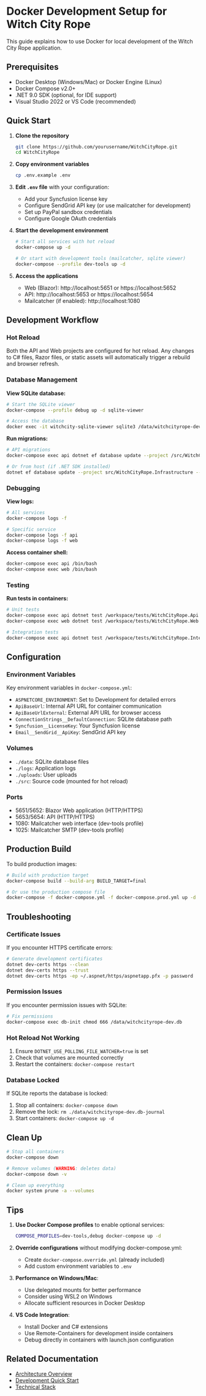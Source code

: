 # Docker Development Setup for Witch City Rope

This guide explains how to use Docker for local development of the Witch City Rope application.

## Prerequisites

- Docker Desktop (Windows/Mac) or Docker Engine (Linux)
- Docker Compose v2.0+
- .NET 9.0 SDK (optional, for IDE support)
- Visual Studio 2022 or VS Code (recommended)

## Quick Start

1. **Clone the repository**
   ```bash
   git clone https://github.com/yourusername/WitchCityRope.git
   cd WitchCityRope
   ```

2. **Copy environment variables**
   ```bash
   cp .env.example .env
   ```

3. **Edit `.env` file** with your configuration:
   - Add your Syncfusion license key
   - Configure SendGrid API key (or use mailcatcher for development)
   - Set up PayPal sandbox credentials
   - Configure Google OAuth credentials

4. **Start the development environment**
   ```bash
   # Start all services with hot reload
   docker-compose up -d
   
   # Or start with development tools (mailcatcher, sqlite viewer)
   docker-compose --profile dev-tools up -d
   ```

5. **Access the applications**
   - Web (Blazor): http://localhost:5651 or https://localhost:5652
   - API: http://localhost:5653 or https://localhost:5654
   - Mailcatcher (if enabled): http://localhost:1080

## Development Workflow

### Hot Reload
Both the API and Web projects are configured for hot reload. Any changes to C# files, Razor files, or static assets will automatically trigger a rebuild and browser refresh.

### Database Management

**View SQLite database:**
```bash
# Start the SQLite viewer
docker-compose --profile debug up -d sqlite-viewer

# Access the database
docker exec -it witchcity-sqlite-viewer sqlite3 /data/witchcityrope-dev.db
```

**Run migrations:**
```bash
# API migrations
docker-compose exec api dotnet ef database update --project /src/WitchCityRope.Infrastructure

# Or from host (if .NET SDK installed)
dotnet ef database update --project src/WitchCityRope.Infrastructure --startup-project src/WitchCityRope.Api
```

### Debugging

**View logs:**
```bash
# All services
docker-compose logs -f

# Specific service
docker-compose logs -f api
docker-compose logs -f web
```

**Access container shell:**
```bash
docker-compose exec api /bin/bash
docker-compose exec web /bin/bash
```

### Testing

**Run tests in containers:**
```bash
# Unit tests
docker-compose exec api dotnet test /workspace/tests/WitchCityRope.Api.Tests
docker-compose exec web dotnet test /workspace/tests/WitchCityRope.Web.Tests

# Integration tests
docker-compose exec api dotnet test /workspace/tests/WitchCityRope.IntegrationTests
```

## Configuration

### Environment Variables

Key environment variables in `docker-compose.yml`:

- `ASPNETCORE_ENVIRONMENT`: Set to Development for detailed errors
- `ApiBaseUrl`: Internal API URL for container communication
- `ApiBaseUrlExternal`: External API URL for browser access
- `ConnectionStrings__DefaultConnection`: SQLite database path
- `Syncfusion__LicenseKey`: Your Syncfusion license
- `Email__SendGrid__ApiKey`: SendGrid API key

### Volumes

- `./data`: SQLite database files
- `./logs`: Application logs
- `./uploads`: User uploads
- `./src`: Source code (mounted for hot reload)

### Ports

- 5651/5652: Blazor Web application (HTTP/HTTPS)
- 5653/5654: API (HTTP/HTTPS)
- 1080: Mailcatcher web interface (dev-tools profile)
- 1025: Mailcatcher SMTP (dev-tools profile)

## Production Build

To build production images:

```bash
# Build with production target
docker-compose build --build-arg BUILD_TARGET=final

# Or use the production compose file
docker-compose -f docker-compose.yml -f docker-compose.prod.yml up -d
```

## Troubleshooting

### Certificate Issues
If you encounter HTTPS certificate errors:

```bash
# Generate development certificates
dotnet dev-certs https --clean
dotnet dev-certs https --trust
dotnet dev-certs https -ep ~/.aspnet/https/aspnetapp.pfx -p password
```

### Permission Issues
If you encounter permission issues with SQLite:

```bash
# Fix permissions
docker-compose exec db-init chmod 666 /data/witchcityrope-dev.db
```

### Hot Reload Not Working
1. Ensure `DOTNET_USE_POLLING_FILE_WATCHER=true` is set
2. Check that volumes are mounted correctly
3. Restart the containers: `docker-compose restart`

### Database Locked
If SQLite reports the database is locked:
1. Stop all containers: `docker-compose down`
2. Remove the lock: `rm ./data/witchcityrope-dev.db-journal`
3. Start containers: `docker-compose up -d`

## Clean Up

```bash
# Stop all containers
docker-compose down

# Remove volumes (WARNING: deletes data)
docker-compose down -v

# Clean up everything
docker system prune -a --volumes
```

## Tips

1. **Use Docker Compose profiles** to enable optional services:
   ```bash
   COMPOSE_PROFILES=dev-tools,debug docker-compose up -d
   ```

2. **Override configurations** without modifying docker-compose.yml:
   - Create `docker-compose.override.yml` (already included)
   - Add custom environment variables to `.env`

3. **Performance on Windows/Mac**:
   - Use delegated mounts for better performance
   - Consider using WSL2 on Windows
   - Allocate sufficient resources in Docker Desktop

4. **VS Code Integration**:
   - Install Docker and C# extensions
   - Use Remote-Containers for development inside containers
   - Debug directly in containers with launch.json configuration

## Related Documentation

- [Architecture Overview](../docs/architecture/CURRENT-ARCHITECTURE-SUMMARY.md)
- [Development Quick Start](../docs/architecture/quick-start-guide.md)
- [Technical Stack](../docs/architecture/technical-stack.md)